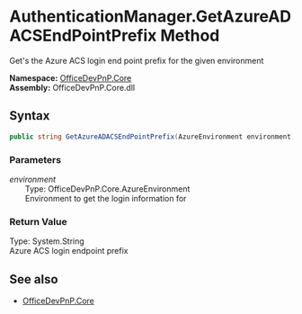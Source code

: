 # AuthenticationManager.GetAzureADACSEndPointPrefix Method  
Get's the Azure ACS login end point prefix for the given environment  

**Namespace:** [OfficeDevPnP.Core](OfficeDevPnP.Core.md)  
**Assembly:** OfficeDevPnP.Core.dll  
## Syntax
```C#
public string GetAzureADACSEndPointPrefix(AzureEnvironment environment)
```
### Parameters
*environment*  
&emsp;&emsp;Type: OfficeDevPnP.Core.AzureEnvironment  
&emsp;&emsp;Environment to get the login information for  
  
### Return Value
Type: System.String  
Azure ACS login endpoint prefix

## See also
- [OfficeDevPnP.Core](OfficeDevPnP.Core.md)
